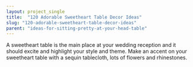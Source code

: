 ```yaml
---
layout: project_single
title:  "120 Adorable Sweetheart Table Decor Ideas"
slug: "120-adorable-sweetheart-table-decor-ideas"
parent: "ideas-for-sitting-pretty-at-your-head-table"
---
```

A sweetheart table is the main place at your wedding reception and it should excite and highlight your style and theme. Make an accent on your sweetheart table with a sequin tablecloth, lots of flowers and rhinestones.